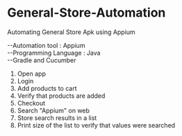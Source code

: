 # General-Store-Automation
Automating General Store Apk using Appium 

--Automation tool : Appium
<br />
--Programming Language : Java
<br />
--Gradle and Cucumber

1) Open app <br />
2) Login <br />
3) Add products to cart <br />
4) Verify that products are added <br />
5) Checkout <br />
6) Search "Appium" on web <br />
7) Store search results in a list <br />
8) Print size of the list to verify that values were searched
